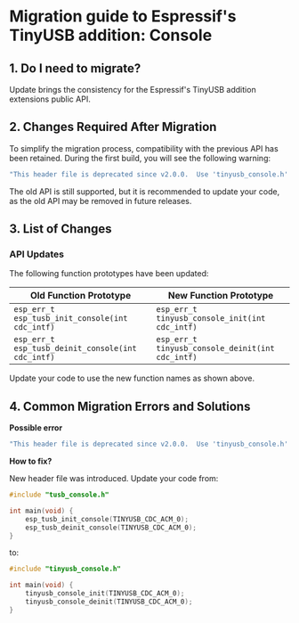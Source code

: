 # Migration guide to Espressif's TinyUSB addition: Console

## 1. Do I need to migrate?

Update brings the consistency for the Espressif's TinyUSB addition extensions public API.

## 2. Changes Required After Migration

To simplify the migration process, compatibility with the previous API has been retained. During the first build, you will see the following warning:

```bash
"This header file is deprecated since v2.0.0.  Use 'tinyusb_console.h' for the new development."
```

The old API is still supported, but it is recommended to update your code, as the old API may be removed in future releases.

## 3. List of Changes

### API Updates

The following function prototypes have been updated:

| Old Function Prototype                              | New Function Prototype                                 |
|-----------------------------------------------------|--------------------------------------------------------|
| `esp_err_t esp_tusb_init_console(int cdc_intf)`     | `esp_err_t tinyusb_console_init(int cdc_intf)`         |
| `esp_err_t esp_tusb_deinit_console(int cdc_intf)`   | `esp_err_t tinyusb_console_deinit(int cdc_intf)`       |

Update your code to use the new function names as shown above.


## 4. Common Migration Errors and Solutions

**Possible error**

```bash
"This header file is deprecated since v2.0.0.  Use 'tinyusb_console.h' for the new development."
```

**How to fix?**

New header file was introduced.
Update your code from:
```c
#include "tusb_console.h"

int main(void) {
    esp_tusb_init_console(TINYUSB_CDC_ACM_0);
    esp_tusb_deinit_console(TINYUSB_CDC_ACM_0);
}
```
to:
```c
#include "tinyusb_console.h"

int main(void) {
    tinyusb_console_init(TINYUSB_CDC_ACM_0);
    tinyusb_console_deinit(TINYUSB_CDC_ACM_0);
}
```
